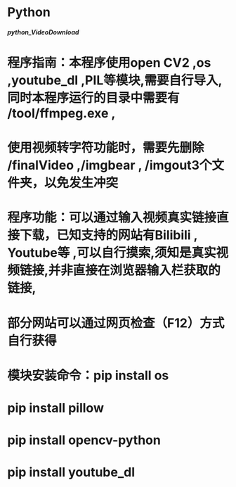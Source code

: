 # Python
#####  python_VideoDownload  #####
# 程序指南：本程序使用open CV2 ,os ,youtube_dl ,PIL等模块,需要自行导入,同时本程序运行的目录中需要有 /tool/ffmpeg.exe ,
#            使用视频转字符功能时，需要先删除 /finalVideo ,/imgbear , /imgout3个文件夹，以免发生冲突
# 程序功能：可以通过输入视频真实链接直接下载，已知支持的网站有Bilibili , Youtube等 ,可以自行摸索,须知是真实视频链接,并非直接在浏览器输入栏获取的链接,
#         部分网站可以通过网页检查（F12）方式自行获得
# 模块安装命令：pip install os
#              pip install pillow
#              pip install opencv-python
#              pip install youtube_dl
